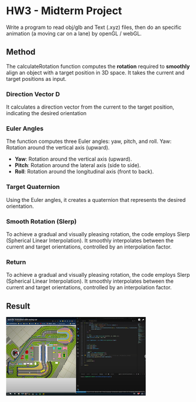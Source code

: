 # HW3 - Midterm Project

Write a program to read obj/glb and Text (.xyz) files, then do an specific animation (a moving car on a lane) by openGL / webGL.

## Method

The calculateRotation function computes the **rotation** required to **smoothly** align an object with a target position in 3D space. It takes the current and target positions as input.

### Direction Vector D

It calculates a direction vector from the current to the target position, indicating the desired orientation

### Euler Angles

The function computes three Euler angles: yaw, pitch, and roll.
Yaw: Rotation around the vertical axis (upward).

- **Yaw**: Rotation around the vertical axis (upward).
- **Pitch**: Rotation around the lateral axis (side to side).
- **Roll**: Rotation around the longitudinal axis (front to back).

### Target Quaternion

Using the Euler angles, it creates a quaternion that represents the desired orientation.

### Smooth Rotation (Slerp)

To achieve a gradual and visually pleasing rotation, the code employs Slerp (Spherical Linear Interpolation). It smoothly interpolates between the current and target orientations, controlled by an interpolation factor.

### Return

To achieve a gradual and visually pleasing rotation, the code employs Slerp (Spherical Linear Interpolation). It smoothly interpolates between the current and target orientations, controlled by an interpolation factor.

## Result

[![image](./result.png)](https://www.youtube.com/watch?v=WtZF_dYJzY8)
